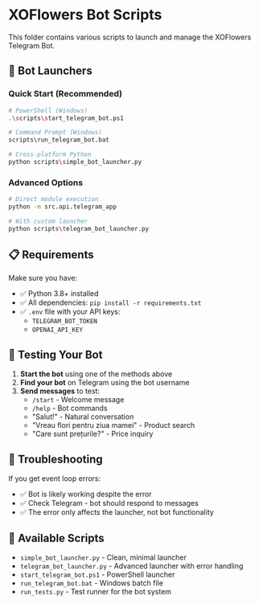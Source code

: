 # XOFlowers Bot Scripts

This folder contains various scripts to launch and manage the XOFlowers Telegram Bot.

## 🚀 Bot Launchers

### Quick Start (Recommended)
```bash
# PowerShell (Windows)
.\scripts\start_telegram_bot.ps1

# Command Prompt (Windows)
scripts\run_telegram_bot.bat

# Cross-platform Python
python scripts\simple_bot_launcher.py
```

### Advanced Options
```bash
# Direct module execution
python -m src.api.telegram_app

# With custom launcher
python scripts\telegram_bot_launcher.py
```

## 📋 Requirements

Make sure you have:
- ✅ Python 3.8+ installed
- ✅ All dependencies: `pip install -r requirements.txt`
- ✅ `.env` file with your API keys:
  - `TELEGRAM_BOT_TOKEN`
  - `OPENAI_API_KEY`

## 🎯 Testing Your Bot

1. **Start the bot** using one of the methods above
2. **Find your bot** on Telegram using the bot username
3. **Send messages** to test:
   - `/start` - Welcome message
   - `/help` - Bot commands
   - "Salut!" - Natural conversation
   - "Vreau flori pentru ziua mamei" - Product search
   - "Care sunt prețurile?" - Price inquiry

## 🔧 Troubleshooting

If you get event loop errors:
- ✅ Bot is likely working despite the error
- ✅ Check Telegram - bot should respond to messages
- ✅ The error only affects the launcher, not bot functionality

## 📁 Available Scripts

- `simple_bot_launcher.py` - Clean, minimal launcher
- `telegram_bot_launcher.py` - Advanced launcher with error handling
- `start_telegram_bot.ps1` - PowerShell launcher
- `run_telegram_bot.bat` - Windows batch file
- `run_tests.py` - Test runner for the bot system
